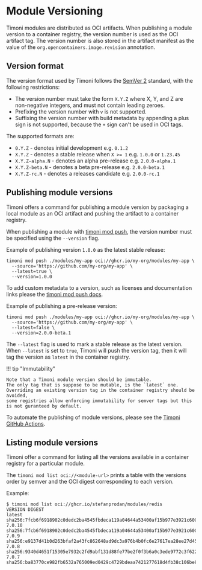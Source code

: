 # Module Versioning

Timoni modules are distributed as OCI artifacts. When publishing a module version
to a container registry, the version number is used as the OCI artifact tag.
The version number is also stored in the artifact manifest as the value of the
`org.opencontainers.image.revision` annotation.

## Version format

The version format used by Timoni follows the [SemVer 2](https://semver.org/spec/v2.0.0.html)
standard, with the following restrictions:

- The version number must take the form `X.Y.Z` where X, Y, and Z are non-negative integers, and must not contain leading zeroes.
- Prefixing the version number with `v` is not supported.
- Suffixing the version number with build metadata by appending a plus sign is not supported, because the `+` sign can't be used in OCI tags.

The supported formats are:

- `0.Y.Z` - denotes initial development e.g. `0.1.2`
- `X.Y.Z` - denotes a stable release when  `X >= 1` e.g. `1.0.0` or `1.23.45`
- `X.Y.Z-alpha.N` - denotes an alpha pre-release e.g. `2.0.0-alpha.1`
- `X.Y.Z-beta.N` - denotes a beta pre-release e.g. `2.0.0-beta.1`
- `X.Y.Z-rc.N` - denotes a releases candidate e.g. `2.0.0-rc.1`

## Publishing module versions

Timoni offers a command for publishing a module version
by packaging a local module as an OCI artifact and pushing
the artifact to a container registry.

When publishing a module with [timoni mod push](cmd/timoni_mod_pull.md),
the version number must be specified using the `--version` flag.

Example of publishing version `1.0.0` as the latest stable release:

```shell
timoni mod push ./modules/my-app oci://ghcr.io/my-org/modules/my-app \
  --source='https://github.com/my-org/my-app' \
  --latest=true \
  --version=1.0.0
```

To add custom metadata to a version, such as licenses and documentation links
please the [timoni mod push docs](cmd/timoni_mod_pull.md).

Example of publishing a pre-release version:

```shell
timoni mod push ./modules/my-app oci://ghcr.io/my-org/modules/my-app \
  --source='https://github.com/my-org/my-app' \
  --latest=false \
  --version=2.0.0-beta.1
```

The `--latest` flag is used to mark a stable release as the latest version.
When `--latest` is set to `true`, Timoni will push the version tag,
then it will tag the version as `latest` in the container registry.

!!! tip "Immutability"

    Note that a Timoni module version should be immutable.
    The only tag that is suppose to be mutable, is the `latest` one.
    Overriding an existing version tag in the container registry should be avoided,
    some registries allow enforcing immutability for semver tags but this is not guranteed by default.

To automate the publishing of module versions, please see the [Timoni GitHub Actions](github-actions.md).

## Listing module versions

Timoni offer a command for listing all the versions available in a container registry for a particular module.

The `timoni mod list oci://<module-url>` prints a table with the versions order by semver
and the OCI digest corresponding to each version.

Example:

```console
$ timoni mod list oci://ghcr.io/stefanprodan/modules/redis
VERSION DIGEST                                                                  
latest  sha256:7fcb6f6918902c0dedc2ba4545fbdeca119a04644a53400af15b977e3921c600 
7.0.10  sha256:7fcb6f6918902c0dedc2ba4545fbdeca119a04644a53400af15b977e3921c600 
7.0.9   sha256:e9137d41b0d263bfaf2a43fc862648ad9dc3a976b4b0fc6e27617ea28ee27d45 
7.0.8   sha256:9340d4651f15305e7932c2fd9abf131d88fe77be2f0f3b6a0c3ede9772c3f622 
7.0.7   sha256:ba83770ce982fb6532a765009ed0429c4729bdeaa7421277618d4fb38c106be8 
```
